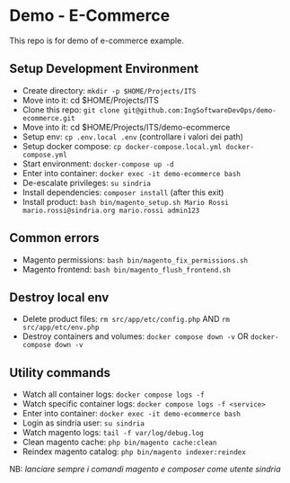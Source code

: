 # Demo - E-Commerce

This repo is for demo of e-commerce example.

## Setup Development Environment

- Create directory: `mkdir -p $HOME/Projects/ITS`
- Move into it: cd $HOME/Projects/ITS
- Clone this repo: `git clone git@github.com:IngSoftwareDevOps/demo-ecommerce.git`
- Move into it: cd $HOME/Projects/ITS/demo-ecommerce
- Setup env: `cp .env.local .env` (controllare i valori dei path)
- Setup docker compose: `cp docker-compose.local.yml docker-compose.yml`
- Start environment: `docker-compose up -d`
- Enter into container: `docker exec -it demo-ecommerce bash`
- De-escalate privileges: `su sindria`
- Install dependencies: `composer install` (after this exit)
- Install product: `bash bin/magento_setup.sh Mario Rossi mario.rossi@sindria.org mario.rossi admin123`

## Common errors

- Magento permissions: `bash bin/magento_fix_permissions.sh`
- Magento frontend: `bash bin/magento_flush_frontend.sh`

## Destroy local env

- Delete product files: `rm src/app/etc/config.php` AND `rm src/app/etc/env.php`
- Destroy containers and volumes: `docker compose down -v` OR `docker-compose down -v`

## Utility commands

- Watch all container logs: `docker compose logs -f`
- Watch specific container logs: `docker compose logs -f <service>`
- Enter into container: `docker exec -it demo-ecommerce bash`
- Login as sindria user: `su sindria`
- Watch magento logs: `tail -f var/log/debug.log`
- Clean magento cache: `php bin/magento cache:clean` 
- Reindex magento catalog: `php bin/magento indexer:reindex`

NB: *lanciare sempre i comandi magento e composer come utente sindria*
